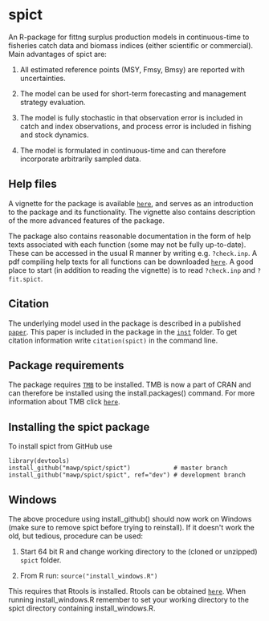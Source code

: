 spict
=====

An R-package for fittng surplus production models in continuous-time to fisheries catch data and biomass indices (either scientific or commercial). Main advantages of spict are:

1. All estimated reference points (MSY, Fmsy, Bmsy) are reported with uncertainties.

2. The model can be used for short-term forecasting and management strategy evaluation.

3. The model is fully stochastic in that observation error is included in catch and index observations, and process error is included in fishing and stock dynamics.

4. The model is formulated in continuous-time and can therefore incorporate arbitrarily sampled data.

## Help files

A vignette for the package is available [`here`](https://github.com/mawp/spict/blob/master/spict/vignettes/vignette.pdf), and serves as an introduction to the package and its functionality. The vignette also contains description of the more advanced features of the package.

The package also contains reasonable documentation in the form of help texts associated with each function (some may not be fully up-to-date). These can be accessed in the usual R manner by writing e.g. ```?check.inp```. A pdf compiling help texts for all functions can be downloaded [`here`](http://mwpedersen.dk/spicthelp.pdf). A good place to start (in addition to reading the vignette) is to read ```?check.inp``` and ```?fit.spict```.

## Citation

The underlying model used in the package is described in a published [`paper`](http://onlinelibrary.wiley.com/doi/10.1111/faf.12174/full). This paper is included in the package in the [`inst`](https://github.com/mawp/spict/tree/master/spict/inst) folder. To get citation information write `citation(spict)` in the command line.

## Package requirements

The package requires [`TMB`](http://www.tmb-project.org) to be installed. TMB is now a part of CRAN and can therefore be installed using the install.packages() command. For more information about TMB click [`here`](https://github.com/kaskr/adcomp).

## Installing the spict package

To install spict from GitHub use

```
library(devtools)
install_github("mawp/spict/spict")            # master branch
install_github("mawp/spict/spict", ref="dev") # development branch
```

Windows
-------
The above procedure using install_github() should now work on Windows (make sure to remove spict before trying to reinstall). If it doesn't work the old, but tedious, procedure can be used:

1. Start 64 bit R and change working directory to the (cloned or unzipped) ```spict``` folder.

2. From R run: ```source("install_windows.R")```

This requires that Rtools is installed. Rtools can be obtained [`here`](https://cran.r-project.org/bin/windows/Rtools/). When running install_windows.R remember to set your working directory to the spict directory containing install_windows.R.